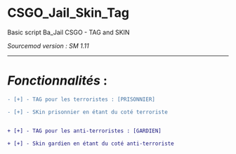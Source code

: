 # CSGO_Jail_Skin_Tag
Basic script Ba_Jail CSGO - TAG and SKIN

*Sourcemod version : SM 1.11*

*********************
# *Fonctionnalités* :
```diff
- [+] - TAG pour les terroristes : [PRISONNIER]

- [+] - SKin prisonnier en étant du coté terroriste


+ [+] - TAG pour les anti-terroristes : [GARDIEN]

+ [+] - Skin gardien en étant du coté anti-terroriste
```
